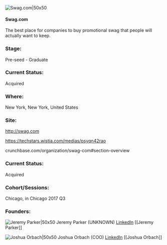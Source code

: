 

![Swag.com|50x50](https://apimg.techstars.com/connect/images/image_files/59496febc9aec7412f00002b/original/Screen_Shot_2017-06-20_at_2.55.57_PM.png)

#### Swag.com
The best place for companies to buy promotional swag that people will actually want to keep.

### Stage: 
Pre-seed - Graduate 

### Current Status: 
Acquired

### Where:
New York, New York, United States

### Site:
http://swag.com

https://techstars.wistia.com/medias/psyqn42rao

crunchbase.com/organization/swag-com#section-overview

### Current Status: 
Acquired

### Cohort/Sessions: 
Chicago, in Chicago 2017 Q3

### Founders: 

![Jeremy Parker|50x50](https://apimg.techstars.com/connect/images/image_files/594971b6c9aec7412f00002c/original/Screen_Shot_2017-06-20_at_3.03.56_PM.png) Jeremy Parker (UNKNOWN) [LinkedIn](https://linkedin.com/in/jeremyianparker) [[Jeremy Parker]]

![Joshua Orbach|50x50](https://apimg.techstars.com/connect/images/image_files/59496bd1c9aec7412f000029/original/DSC_0538!.jpg) Joshua Orbach (COO) [LinkedIn](https://linkedin.com/in/joshuaorbach) [[Joshua Orbach]]


